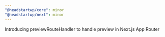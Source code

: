 ```yaml
---
"@headstartwp/core": minor
"@headstartwp/next": minor
---
```


Introducing previewRouteHandler to handle preview in Next.js App Router
